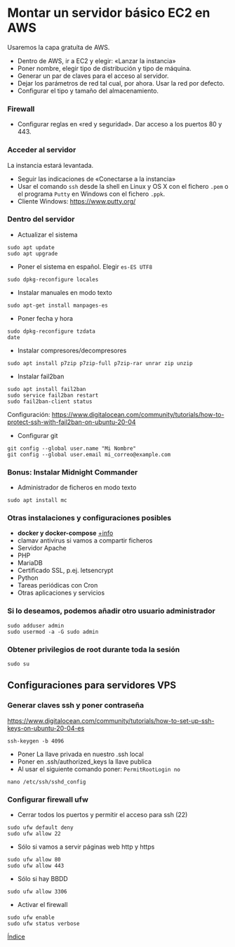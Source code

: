 # Montar un servidor básico EC2 en AWS

Usaremos la capa gratuíta de AWS.

- Dentro de AWS, ir a EC2 y elegir: «Lanzar la instancia»
- Poner nombre, elegir tipo de distribución y tipo de máquina.
- Generar un par de claves para el acceso al servidor.
- Dejar los parámetros de red tal cual, por ahora. Usar la red por defecto.
- Configurar el tipo y tamaño del almacenamiento.

### Firewall
- Configurar reglas en «red y seguridad». Dar acceso a los puertos 80 y 443.

### Acceder al servidor
La instancia estará levantada.  
- Seguir las indicaciones de «Conectarse a la instancia»
- Usar el comando `ssh` desde la shell en Linux y OS X con el fichero `.pem` o el programa `Putty` en Windows con el fichero `.ppk`.  
- Cliente Windows: https://www.putty.org/  

### Dentro del servidor

- Actualizar el sistema
```
sudo apt update
sudo apt upgrade
```

- Poner el sistema en español. Elegir `es-ES UTF8`
```
sudo dpkg-reconfigure locales
```

- Instalar manuales en modo texto
```
sudo apt-get install manpages-es
```

- Poner fecha y hora
```
sudo dpkg-reconfigure tzdata
date
```

- Instalar compresores/decompresores
```
sudo apt install p7zip p7zip-full p7zip-rar unrar zip unzip
```

- Instalar fail2ban
```
sudo apt install fail2ban
sudo service fail2ban restart
sudo fail2ban-client status
```
Configuración: https://www.digitalocean.com/community/tutorials/how-to-protect-ssh-with-fail2ban-on-ubuntu-20-04

- Configurar git
```
git config --global user.name "Mi Nombre"
git config --global user.email mi_correo@example.com
```

### Bonus: Instalar Midnight Commander
- Administrador de ficheros en modo texto
```
sudo apt install mc
```

### Otras instalaciones y configuraciones posibles
- **docker y docker-compose** [+info](docker.md)
- clamav antivirus si vamos a compartir ficheros
- Servidor Apache
- PHP
- MariaDB
- Certificado SSL, p.ej. letsencrypt
- Python
- Tareas periódicas con Cron
- Otras aplicaciones y servicios

### Si lo deseamos, podemos añadir otro usuario administrador
```
sudo adduser admin
sudo usermod -a -G sudo admin
```

### Obtener privilegios de root durante toda la sesión
```
sudo su
```
  
  
## Configuraciones para servidores VPS

### Generar claves ssh y poner contraseña
https://www.digitalocean.com/community/tutorials/how-to-set-up-ssh-keys-on-ubuntu-20-04-es  
```
ssh-keygen -b 4096
```
- Poner La llave privada en nuestro .ssh local
- Poner en .ssh/authorized_keys la llave publica
- Al usar el siguiente comando poner: `PermitRootLogin no`
```
nano /etc/ssh/sshd_config
```

### Configurar firewall ufw
- Cerrar todos los puertos y permitir el acceso para ssh (22)
```
sudo ufw default deny
sudo ufw allow 22
```
- Sólo si vamos a servir páginas web http y https
```
sudo ufw allow 80
sudo ufw allow 443
```
- Sólo si hay BBDD
```
sudo ufw allow 3306
```
- Activar el firewall
```
sudo ufw enable
sudo ufw status verbose
```

[Índice](../README.md)